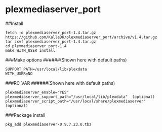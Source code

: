 plexmediaserver_port
====================

##Install

```no-highlight
fetch -o plexmediaserver_port-1.4.tar.gz https://github.com/KalleDK/plexmediaserver_port/archive/v1.4.tar.gz
tar zxvf plexmediaserver_port-1.4.tar.gz
cd plexmediaserver_port-1.4
make WITH_USER install
```

###Make options
######(Shown here with default paths)

```no-highlight
SUPPORT_PATH=/usr/local/lib/plexdata
WITH_USER=NO
```

###RC_VAR
######(Shown here with default paths)

```no-highlight
plexmediaserver_enable="YES"
plexmediaserver_support_path="/usr/local/lib/plexdata"  (optional)
plexmediaserver_script_path="/usr/local/share/plexmediaserver" (optional)
```

###Package install

```no-highlight
pkg_add plexmediaserver-0.9.7.23.0.tbz
```
